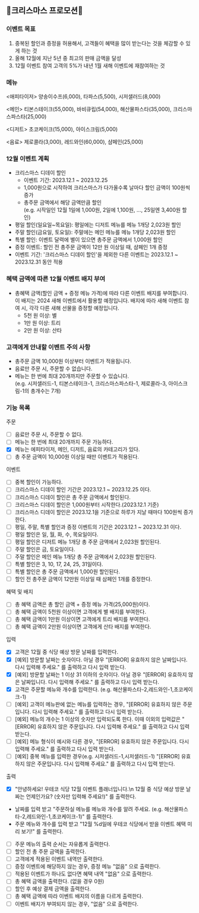 ## 🎄크리스마스 프로모션🎄

### 이벤트 목표
1. 중복된 할인과 증정을 허용해서, 고객들이 혜택을 많이 받는다는 것을 체감할 수 있게 하는 것
2. 올해 12월에 지난 5년 중 최고의 판매 금액을 달성
3. 12월 이벤트 참여 고객의 5%가 내년 1월 새해 이벤트에 재참여하는 것

### 메뉴
<애피타이저>
양송이수프(6,000), 타파스(5,500), 시저샐러드(8,000)

<메인>
티본스테이크(55,000), 바비큐립(54,000), 해산물파스타(35,000), 크리스마스파스타(25,000)

<디저트>
초코케이크(15,000), 아이스크림(5,000)

<음료>
제로콜라(3,000), 레드와인(60,000), 샴페인(25,000)

### 12월 이벤트 계획

- 크리스마스 디데이 할인
    - 이벤트 기간: 2023.12.1 ~ 2023.12.25
    - 1,000원으로 시작하여 크리스마스가 다가올수록 날마다 할인 금액이 100원씩 증가
    - 총주문 금액에서 해당 금액만큼 할인  
      (e.g. 시작일인 12월 1일에 1,000원, 2일에 1,100원, ..., 25일엔 3,400원 할인)
- 평일 할인(일요일~목요일): 평일에는 디저트 메뉴를 메뉴 1개당 2,023원 할인
- 주말 할인(금요일, 토요일): 주말에는 메인 메뉴를 메뉴 1개당 2,023원 할인
- 특별 할인: 이벤트 달력에 별이 있으면 총주문 금액에서 1,000원 할인
- 증정 이벤트: 할인 전 총주문 금액이 12만 원 이상일 때, 샴페인 1개 증정
- 이벤트 기간: '크리스마스 디데이 할인'을 제외한 다른 이벤트는 2023.12.1 ~ 2023.12.31 동안 적용

### 혜택 금액에 따른 12월 이벤트 배지 부여

- 총혜택 금액(할인 금액 + 증정 메뉴 가격)에 따라 다른 이벤트 배지를 부여합니다. 이 배지는 2024 새해 이벤트에서 활용할 예정입니다.
  배지에 따라 새해 이벤트 참여 시, 각각 다른 새해 선물을 증정할 예정입니다.
    - 5천 원 이상: 별
    - 1만 원 이상: 트리
    - 2만 원 이상: 산타

### 고객에게 안내할 이벤트 주의 사항

- 총주문 금액 10,000원 이상부터 이벤트가 적용됩니다.
- 음료만 주문 시, 주문할 수 없습니다.
- 메뉴는 한 번에 최대 20개까지만 주문할 수 있습니다.  
  (e.g. 시저샐러드-1, 티본스테이크-1, 크리스마스파스타-1, 제로콜라-3, 아이스크림-1의 총개수는 7개)

### 기능 목록

주문
- [ ] 음료만 주문 시, 주문할 수 없다.
- [ ] 메뉴는 한 번에 최대 20개까지 주문 가능하다.
- [x] 메뉴는 에피타이저, 메인, 디저트, 음료의 카테고리가 있다.
- [ ] 총 주문 금액이 10,000원 이상일 때만 이벤트가 적용된다.

이벤트
- [ ] 중복 할인이 가능하다.
- [ ] 크리스마스 디데이 할인 기간은 2023.12.1 ~ 2023.12.25 이다.
- [ ] 크리스마스 디데이 할인은 총 주문 금액에서 할인된다.
- [ ] 크리스마스 디데이 할인은 1,000원부터 시작한다.(2023.12.1 기준)
- [ ] 크리스마스 디데이 할인은 2023.12.1을 기준으로 하루가 지날 때마다 100원씩 증가한다.
- [ ] 평일, 주말, 특별 할인과 증정 이벤트의 기간은 2023.12.1 ~ 2023.12.31 이다.
- [ ] 평일 할인은 일, 월, 화, 수, 목요일이다.
- [ ] 평일 할인은 디저트 메뉴 1개당 총 주문 금액에서 2,023원 할인된다.
- [ ] 주말 할인은 금, 토요일이다.
- [ ] 주말 할인은 메인 메뉴 1개당 총 주문 금액에서 2,023원 할인된다.
- [ ] 특별 할인은 3, 10, 17, 24, 25, 31일이다.
- [ ] 특별 할인은 총 주문 금액에서 1,000원 할인된다.
- [ ] 할인 전 총주문 금액이 12만원 이상일 때 삼페인 1개를 증정한다.

혜택 및 배지
- [ ] 총 혜택 금액은 총 할인 금액 + 증정 메뉴 가격(25,000원)이다.
- [ ] 총 혜택 금액이 5천원 이상이면 고객에게 별 배지를 부여한다.
- [ ] 총 혜택 금액이 1만원 이상이면 고객에게 트리 배지를 부여한다.
- [ ] 총 혜택 금액이 2만원 이상이면 고객에게 산타 배지를 부여한다.

입력
- [x] 고객은 12월 중 식당 예상 방문 날짜를 입력한다.
- [x] [예외] 방문할 날짜는 숫자이다. 아닐 경우 "[ERROR] 유효하지 않은 날짜입니다. 다시 입력해 주세요." 를 출력하고 다시 입력 받는다.
- [x] [예외] 방문할 날짜는 1 이상 31 이하의 숫자이다. 아닐 경우 "[ERROR] 유효하지 않은 날짜입니다. 다시 입력해 주세요." 를 출력하고 다시 입력 받는다.
- [x] 고객은 주문할 메뉴와 개수를 입력한다. (e.g. 해산물파스타-2,레드와인-1,초코케이크-1)
- [ ] [예외] 고객이 메뉴판에 없는 메뉴를 입력하는 경우, "[ERROR] 유효하지 않은 주문입니다. 다시 입력해 주세요." 를 출력하고 다시 입력 받는다.
- [ ] [예외] 메뉴의 개수는 1 이상의 숫자만 입력되도록 한다. 이때 이외의 입력값은 "[ERROR] 유효하지 않은 주문입니다. 다시 입력해 주세요." 를 출력하고 다시 입력 받는다.
- [ ] [예외] 메뉴 형식이 예시와 다른 경우, "[ERROR] 유효하지 않은 주문입니다. 다시 입력해 주세요." 를 출력하고 다시 입력 받는다.
- [ ] [예외] 중복 메뉴를 입력한 경우(e.g. 시저샐러드-1,시저샐러드-1) "[ERROR] 유효하지 않은 주문입니다. 다시 입력해 주세요." 를 출력하고 다시 입력 받는다.

출력
- [x] "안녕하세요! 우테코 식당 12월 이벤트 플래너입니다.\n
  12월 중 식당 예상 방문 날짜는 언제인가요? (숫자만 입력해 주세요!)" 를 출력한다.
- 날짜를 입력 받고 "주문하실 메뉴를 메뉴와 개수를 알려 주세요. (e.g. 해산물파스타-2,레드와인-1,초코케이크-1)" 를 출력한다.
- 주문 메뉴와 개수를 입력 받고 "12월 %d일에 우테코 식당에서 받을 이벤트 혜택 미리 보기!" 를 출력한다.
- [ ] 주문 메뉴의 출력 순서는 자유롭게 출력한다.
- [ ] 할인 전 총 주문 금액을 출력한다.
- [ ] 고객에게 적용된 이벤트 내역만 출력한다.
- [ ] 증정 이벤트에 해당하지 않는 경우, 증정 메뉴 "없음" 으로 출력한다.
- [ ] 적용된 이벤트가 하나도 없다면 혜택 내역 "없음" 으로 출력한다.
- [ ] 총 혜택 금액을 출력한다. (없을 경우 0원)
- [ ] 할인 후 예상 결제 금액을 출력한다.
- [ ] 총 혜택 금액에 따라 이벤트 배지의 이름을 다르게 출력한다.
- [ ] 이벤트 배지가 부여되지 않는 경우, "없음" 으로 출력한다.